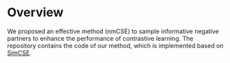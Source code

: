 # Overview

We proposed an effective method (nmCSE) to sample informative negative partners to enhance the performance of contrastive learning. The repository contains the code of our method, which is implemented based on [SimCSE](https://github.com/princeton-nlp/SimCSE).
